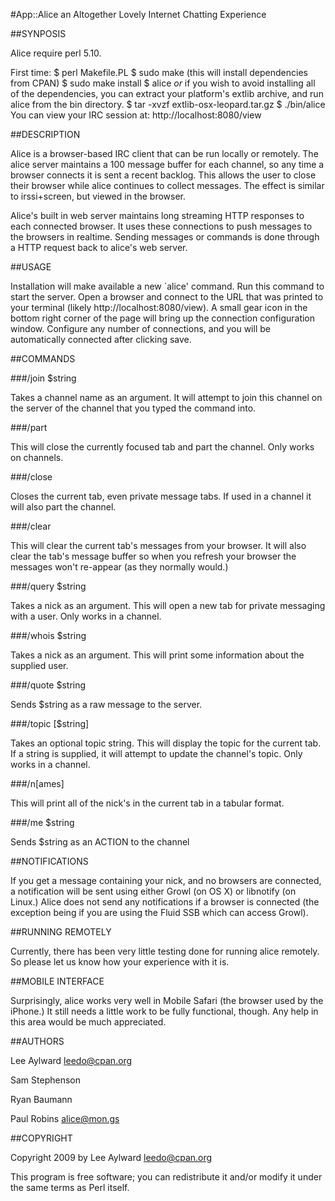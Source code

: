#App::Alice
an Altogether Lovely Internet Chatting Experience

##SYNPOSIS

  Alice require perl 5.10.

  First time:
    $ perl Makefile.PL
    $ sudo make (this will install dependencies from CPAN)
    $ sudo make install
    $ alice
  *or* if you wish to avoid installing all of the dependencies,
  you can extract your platform's extlib archive, and run alice
  from the bin directory.
    $ tar -xvzf extlib-osx-leopard.tar.gz
    $ ./bin/alice
  You can view your IRC session at: http://localhost:8080/view

##DESCRIPTION

Alice is a browser-based IRC client that can be run locally or
remotely. The alice server maintains a 100 message buffer for
each channel, so any time a browser connects it is sent a recent
backlog. This allows the user to close their browser while alice 
continues to collect messages. The effect is similar to
irssi+screen, but viewed in the browser.

Alice's built in web server maintains long streaming HTTP responses
to each connected browser. It uses these connections to push messages
to the browsers in realtime. Sending messages or commands is done
through a HTTP request back to alice's web server.

##USAGE

Installation will make available a new `alice' command. Run
this command to start the server. Open a browser and connect to 
the URL that was printed to your terminal (likely http://localhost:8080/view). 
A small gear icon in the bottom right corner of the page will bring up the
connection configuration window. Configure any number of connections, and
you will be automatically connected after clicking save.

##COMMANDS

###/join $string

Takes a channel name as an argument. It will attempt to join this channel
on the server of the channel that you typed the command into.

###/part

This will close the currently focused tab and part the channel. Only works on
channels.

###/close

Closes the current tab, even private message tabs. If used in a channel
it will also part the channel.

###/clear

This will clear the current tab's messages from your browser. It will also 
clear the tab's message buffer so when you refresh your browser the messages 
won't re-appear (as they normally would.)

###/query $string

Takes a nick as an argument. This will open a new tab for private messaging
with a user. Only works in a channel.

###/whois $string

Takes a nick as an argument. This will print some information about the
supplied user.

###/quote $string

Sends $string as a raw message to the server.

###/topic [$string]

Takes an optional topic string. This will display the topic for the current tab.
If a string is supplied, it will attempt to update the channel's topic.
Only works in a channel.

###/n[ames]

This will print all of the nick's in the current tab in a tabular format.

###/me $string

Sends $string as an ACTION to the channel

##NOTIFICATIONS

If you get a message containing your nick, and no browsers are
connected, a notification will be sent using either Growl (on
OS X) or libnotify (on Linux.) Alice does not send any notifications
if a browser is connected (the exception being if you are using the Fluid
SSB which can access Growl).

##RUNNING REMOTELY

Currently, there has been very little testing done for running alice
remotely. So please let us know how your experience with it is.

##MOBILE INTERFACE

Surprisingly, alice works very well in Mobile Safari (the browser used
by the iPhone.) It still needs a little work to be fully functional, though.
Any help in this area would be much appreciated.

##AUTHORS

Lee Aylward <leedo@cpan.org>

Sam Stephenson

Ryan Baumann

Paul Robins <alice@mon.gs>

##COPYRIGHT

Copyright 2009 by Lee Aylward <leedo@cpan.org>

This program is free software; you can redistribute it and/or modify it
under the same terms as Perl itself.
